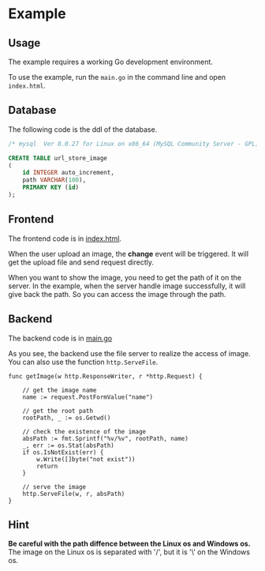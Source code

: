 # Example

## Usage

The example requires a working Go development environment.

To use the example, run the `main.go` in the command line and open `index.html`.

## Database

The following code is the ddl of the database.

```SQL
/* mysql  Ver 8.0.27 for Linux on x86_64 (MySQL Community Server - GPL) */

CREATE TABLE url_store_image
(
    id INTEGER auto_increment,
    path VARCHAR(100),
    PRIMARY KEY (id)
);
```

## Frontend

The frontend code is in [index.html](https://github.com/ChenYuTong10/study-image/blob/master/store/url/index.html).

When the user upload an image, the **change** event will be triggered. It will
get the upload file and send request directly.

When you want to show the image, you need to get the path of it on the server.
In the example, when the server handle image successfully, it will give back the path.
So you can access the image through the path.

## Backend

The backend code is in [main.go](https://github.com/ChenYuTong10/study-image/blob/master/store/url/main.go)

As you see, the backend use the file server to realize the access of image. You can also use the 
function `http.ServeFile`.

```Golang
func getImage(w http.ResponseWriter, r *http.Request) {

    // get the image name
    name := request.PostFormValue("name")

    // get the root path
    rootPath, _ := os.Getwd()

    // check the existence of the image
    absPath := fmt.Sprintf("%v/%v", rootPath, name)
    _, err := os.Stat(absPath)
    if os.IsNotExist(err) {
        w.Write([]byte("not exist"))
        return
    }

    // serve the image
    http.ServeFile(w, r, absPath)
}
```

## Hint

**Be careful with the path diffence between the Linux os and Windows os.**
The image on the Linux os is separated with '/', but it is '\\' on the Windows os.